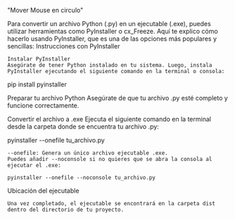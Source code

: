 "Mover Mouse en circulo" 

Para convertir un archivo Python (.py) en un ejecutable (.exe), puedes utilizar herramientas como PyInstaller o cx_Freeze. Aquí te explico cómo hacerlo usando PyInstaller, que es una de las opciones más populares y sencillas:
Instrucciones con PyInstaller

    Instalar PyInstaller
    Asegúrate de tener Python instalado en tu sistema. Luego, instala PyInstaller ejecutando el siguiente comando en la terminal o consola:

pip install pyinstaller

Preparar tu archivo Python
Asegúrate de que tu archivo .py esté completo y funcione correctamente.

Convertir el archivo a .exe
Ejecuta el siguiente comando en la terminal desde la carpeta donde se encuentra tu archivo .py:

pyinstaller --onefile tu_archivo.py

    --onefile: Genera un único archivo ejecutable .exe.
    Puedes añadir --noconsole si no quieres que se abra la consola al ejecutar el .exe:

    pyinstaller --onefile --noconsole tu_archivo.py

Ubicación del ejecutable

    Una vez completado, el ejecutable se encontrará en la carpeta dist dentro del directorio de tu proyecto.
